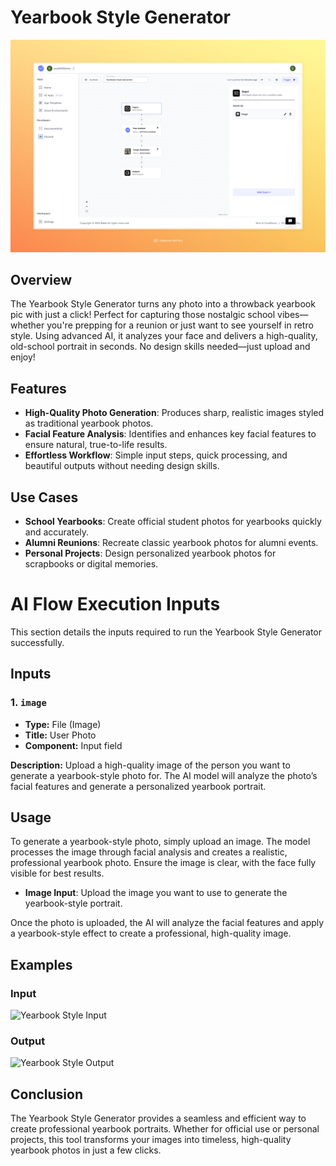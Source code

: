 # Yearbook Style Generator

<div align="center">
    <img src="images/yearbook-style-generator-full.jpeg" alt="Yearbook Style Generator">
</div>

## Overview
The Yearbook Style Generator turns any photo into a throwback yearbook pic with just a click! Perfect for capturing those nostalgic school vibes—whether you're prepping for a reunion or just want to see yourself in retro style. Using advanced AI, it analyzes your face and delivers a high-quality, old-school portrait in seconds. No design skills needed—just upload and enjoy!

## Features
- **High-Quality Photo Generation**: Produces sharp, realistic images styled as traditional yearbook photos.
- **Facial Feature Analysis**: Identifies and enhances key facial features to ensure natural, true-to-life results.
- **Effortless Workflow**: Simple input steps, quick processing, and beautiful outputs without needing design skills.

## Use Cases
- **School Yearbooks**: Create official student photos for yearbooks quickly and accurately.
- **Alumni Reunions**: Recreate classic yearbook photos for alumni events.
- **Personal Projects**: Design personalized yearbook photos for scrapbooks or digital memories.

# AI Flow Execution Inputs

This section details the inputs required to run the Yearbook Style Generator successfully.

## Inputs

### 1. `image`
- **Type:** File (Image)
- **Title:** User Photo
- **Component:** Input field

**Description:** Upload a high-quality image of the person you want to generate a yearbook-style photo for. The AI model will analyze the photo’s facial features and generate a personalized yearbook portrait.

## Usage

To generate a yearbook-style photo, simply upload an image. The model processes the image through facial analysis and creates a realistic, professional yearbook photo. Ensure the image is clear, with the face fully visible for best results.

- **Image Input**: Upload the image you want to use to generate the yearbook-style portrait.

Once the photo is uploaded, the AI will analyze the facial features and apply a yearbook-style effect to create a professional, high-quality image.

## Examples

### Input
<img src="https://storage.googleapis.com/magicpoint/models/women.png" alt="Yearbook Style Input" width="300">

### Output
<img src="https://storage.googleapis.com/magicpoint/github-outputs/yearbook-style-github-output.webp" alt="Yearbook Style Output" width="300">

## Conclusion

The Yearbook Style Generator provides a seamless and efficient way to create professional yearbook portraits. Whether for official use or personal projects, this tool transforms your images into timeless, high-quality yearbook photos in just a few clicks.
